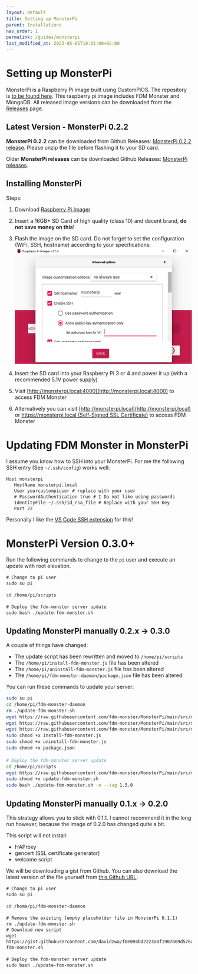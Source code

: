 ```yaml
---
layout: default
title: Setting up MonsterPi
parent: Installations
nav_order: 1
permalink: /guides/monsterpi
last_modified_at: 2023-05-05T10:01:00+02:00
---
```


# Setting up MonsterPi

MonsterPi is a Raspberry Pi image built using CustomPiOS. The repository is [to be found
here](https://github.com/fdm-monster/MonsterPi).
This raspberry pi image includes FDM Monster and MongoDB. 
All released image versions can be downloaded from the [Releases](https://github.com/fdm-monster/MonsterPi/releases) page.

## Latest Version - MonsterPi 0.2.2

**MonsterPi 0.2.2** can be downloaded from Github Releases: [MonsterPi 0.2.2 release](https://github.com/fdm-monster/MonsterPi/releases/tag/0.2.2).
Please unzip the file before flashing it to your SD card.

Older **MonsterPi releases** can be downloaded Github Releases: [MonsterPi releases](https://github.com/fdm-monster/MonsterPi/releases). 

## Installing MonsterPi

Steps:

1) Download [Raspberry Pi Imager](https://www.raspberrypi.com/software/)

2) Insert a 16GB+ SD Card of high quality (class 10) and decent brand, **do not save money on this**!

3) Flash the image on the SD card. Do not forget to set the configuration (WiFi, SSH, hostname) according to your
   specifications: ![RaspberryPiImager.png](../images/raspberrypi-imager.png)

4) Insert the SD card into your Raspberry Pi 3 or 4 and power it up (with a recommended 5.1V power supply)

5) Visit [http://monsterpi.local:4000](http://monsterpi.local:4000) to access FDM Monster

6) Alternatively you can visit [http://monsterpi.local](http://monsterpi.local)
   or [https://monsterpi.local (Self-Signed SSL Certificate)](https://monsterpi.local) to access FDM Monster

# Updating FDM Monster in MonsterPi 

I assume you know how to SSH into your MonsterPi. For me the following SSH entry (See `~/.ssh/config`) works well:
```
Host monsterpi
   HostName monsterpi.local
   User yourcustompiuser # replace with your user
   # PasswordAuthentication true # I Do not like using passwords
   IdentityFile ~/.ssh/id_rsa_file # Replace with your SSH Key
   Port 22
```
Personally I like the [VS Code SSH extension](https://code.visualstudio.com/docs/remote/ssh) for this!

# MonsterPi Version 0.3.0+

Run the following commands to change to the `pi` user and execute an update with root elevation.

```
# Change to pi user
sudo su pi

cd /home/pi/scripts

# Deploy the fdm-monster server update
sudo bash ./update-fdm-monster.sh 
```

## Updating MonsterPi manually 0.2.x -> 0.3.0

A couple of things have changed:
- The update script has been rewritten and moved to `/home/pi/scripts`
- The `/home/pi/install-fdm-monster.js` file has been altered
- The `/home/pi/uninstall-fdm-monster.js` file has been altered
- The `/home/pi/fdm-monster-daemon/package.json` file has been altered

You can run these commands to update your server:
```bash
sudo su pi
cd /home/pi/fdm-monster-daemon
rm ./update-fdm-monster.sh
wget https://raw.githubusercontent.com/fdm-monster/MonsterPi/main/src/modules/monsterpi/filesystem/home/pi/fdm-monster-daemon/install-fdm-monster.js
wget https://raw.githubusercontent.com/fdm-monster/MonsterPi/main/src/modules/monsterpi/filesystem/home/pi/fdm-monster-daemon/uninstall-fdm-monster.js
wget https://raw.githubusercontent.com/fdm-monster/MonsterPi/main/src/modules/monsterpi/filesystem/home/pi/fdm-monster-daemon/package.json
sudo chmod +x install-fdm-monster.js
sudo chmod +x uninstall-fdm-monster.js
sudo chmod +x package.json

# Deploy the fdm-monster server update
cd /home/pi/scripts
wget https://raw.githubusercontent.com/fdm-monster/MonsterPi/main/src/modules/monsterpi/filesystem/home/pi/scripts/update-fdm-monster.sh
sudo chmod +x update-fdm-monster.sh
sudo bash ./update-fdm-monster.sh -n --tag 1.5.0
```

## Updating MonsterPi manually 0.1.x -> 0.2.0

This strategy allows you to stick with 0.1.1. I cannot recommend it in the long run however, because the image of 0.2.0
has changed quite a bit.

This script will not install:
- HAProxy
- gencert (SSL certificate generator)
- welcome script

We will be downloading a gist from Github. You can also download the latest version of the file yourself
from [this Github URL](https://github.com/fdm-monster/MonsterPi/blob/main/src/modules/monsterpi/filesystem/home/pi/fdm-monster-daemon/update-fdm-monster.sh).

```
# Change to pi user
sudo su pi

cd /home/pi/fdm-monster-daemon

# Remove the existing (empty placeholder file in MonsterPi 0.1.1)
rm ./update-fdm-monster.sh
# Download new script
wget https://gist.githubusercontent.com/davidzwa/f0e094bd2223a0f1907009d576ad0b77/raw/4cf65be675dc09439873d504acf25abd32cda9c3/update-fdm-monster.sh

# Deploy the fdm-monster server update
sudo bash ./update-fdm-monster.sh 
```
